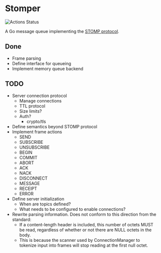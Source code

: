 # Stomper

![Actions Status](https://github.com/tydar/stomper/actions/workflows/go.yml/badge.svg)

A Go message queue implementing the [STOMP protocol](https://stomp.github.io/stomp-specification-1.2.html).

## Done

* Frame parsing
* Define interface for queueing
* Implement memory queue backend

## TODO

* Server connection protocol
    * Manage connections
    * TTL protocol
    * Size limits?
    * Auth?
        * crypto/tls
* Define semantics beyond STOMP protocol
* Implement frame actions
    * SEND
    * SUBSCRIBE
    * UNSUBSCRIBE
    * BEGIN
    * COMMIT
    * ABORT
    * ACK
    * NACK
    * DISCONNECT
    * MESSAGE
    * RECEIPT
    * ERROR
* Define server initialization
    * When are topics defined?
    * What needs to be configured to enable connections?
* Rewrite parsing information. Does not conform to this direction from the standard:
    * If a content-length header is included, this number of octets MUST be read, regardless of whether or not there are NULL octets in the body.
    * This is because the scanner used by ConnectionManager to tokenize input into frames will stop reading at the first null octet.
